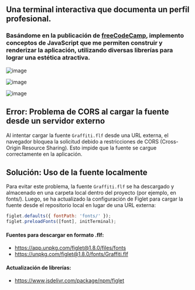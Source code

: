 ## Una terminal interactiva que documenta un perfil profesional. 

### Basándome en la publicación de <a href="https://www.freecodecamp.org/news/how-to-create-an-interactive-terminal-portfolio-website/" target="_blank" rel="noopener noreferrer">freeCodeCamp</a>, implemento conceptos de JavaScript que me permiten construir y renderizar la aplicación, utilizando diversas librerías para lograr una estética atractiva.

![image](https://github.com/user-attachments/assets/cb424843-cb4e-4697-9e85-6935b9e0e3a0)

![image](https://github.com/user-attachments/assets/efb7c828-acd3-4eb4-817f-a218cb160067)

![image](https://github.com/user-attachments/assets/35355a01-2849-4b21-abda-82d290d8ad57)

## Error: Problema de CORS al cargar la fuente desde un servidor externo
Al intentar cargar la fuente `Graffiti.flf` desde una URL externa, el navegador bloquea la solicitud debido a restricciones de CORS (Cross-Origin Resource Sharing). Esto impide que la fuente se cargue correctamente en la aplicación.

## Solución: Uso de la fuente localmente
Para evitar este problema, la fuente `Graffiti.flf` se ha descargado y almacenado en una carpeta local dentro del proyecto (por ejemplo, en fonts/). Luego, se ha actualizado la configuración de Figlet para cargar la fuente desde el repositorio local en lugar de una URL externa:

``` javascript
figlet.defaults({ fontPath: 'fonts/' });
figlet.preloadFonts([font], initTerminal);
```
#### Fuentes para descargar en formato .flf:
- https://app.unpkg.com/figlet@1.8.0/files/fonts
- https://unpkg.com/figlet@1.8.0/fonts/Graffiti.flf
#### Actualización de librerías:
- https://www.jsdelivr.com/package/npm/figlet
